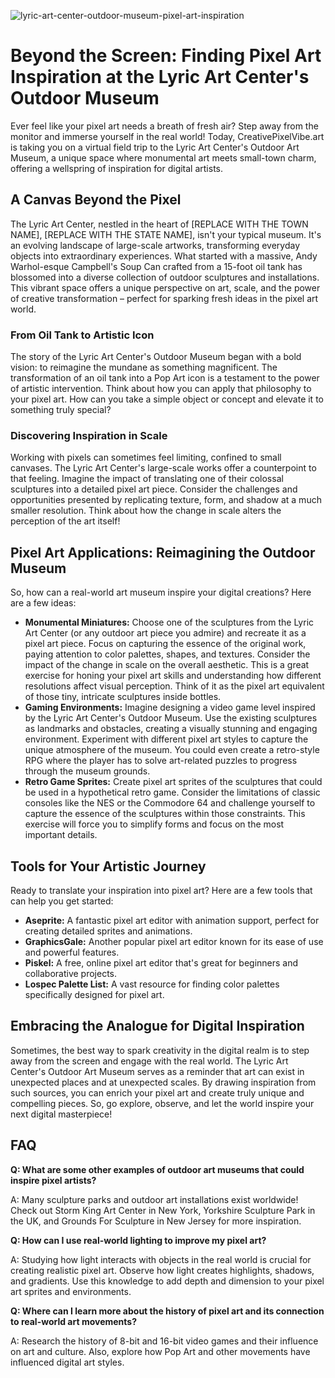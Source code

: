 ![lyric-art-center-outdoor-museum-pixel-art-inspiration](https://images.pexels.com/photos/33377315/pexels-photo-33377315.jpeg?auto=compress&cs=tinysrgb&fit=crop&h=627&w=1200)

# Beyond the Screen: Finding Pixel Art Inspiration at the Lyric Art Center's Outdoor Museum

Ever feel like your pixel art needs a breath of fresh air? Step away from the monitor and immerse yourself in the real world! Today, CreativePixelVibe.art is taking you on a virtual field trip to the Lyric Art Center's Outdoor Art Museum, a unique space where monumental art meets small-town charm, offering a wellspring of inspiration for digital artists.

## A Canvas Beyond the Pixel

The Lyric Art Center, nestled in the heart of [REPLACE WITH THE TOWN NAME], [REPLACE WITH THE STATE NAME], isn't your typical museum. It's an evolving landscape of large-scale artworks, transforming everyday objects into extraordinary experiences. What started with a massive, Andy Warhol-esque Campbell's Soup Can crafted from a 15-foot oil tank has blossomed into a diverse collection of outdoor sculptures and installations. This vibrant space offers a unique perspective on art, scale, and the power of creative transformation – perfect for sparking fresh ideas in the pixel art world.

### From Oil Tank to Artistic Icon

The story of the Lyric Art Center's Outdoor Museum began with a bold vision: to reimagine the mundane as something magnificent. The transformation of an oil tank into a Pop Art icon is a testament to the power of artistic intervention. Think about how you can apply that philosophy to your pixel art. How can you take a simple object or concept and elevate it to something truly special?

### Discovering Inspiration in Scale

Working with pixels can sometimes feel limiting, confined to small canvases. The Lyric Art Center's large-scale works offer a counterpoint to that feeling. Imagine the impact of translating one of their colossal sculptures into a detailed pixel art piece. Consider the challenges and opportunities presented by replicating texture, form, and shadow at a much smaller resolution. Think about how the change in scale alters the perception of the art itself!

## Pixel Art Applications: Reimagining the Outdoor Museum

So, how can a real-world art museum inspire your digital creations? Here are a few ideas:

*   **Monumental Miniatures:** Choose one of the sculptures from the Lyric Art Center (or any outdoor art piece you admire) and recreate it as a pixel art piece. Focus on capturing the essence of the original work, paying attention to color palettes, shapes, and textures. Consider the impact of the change in scale on the overall aesthetic. This is a great exercise for honing your pixel art skills and understanding how different resolutions affect visual perception. Think of it as the pixel art equivalent of those tiny, intricate sculptures inside bottles.
*   **Gaming Environments:** Imagine designing a video game level inspired by the Lyric Art Center's Outdoor Museum. Use the existing sculptures as landmarks and obstacles, creating a visually stunning and engaging environment. Experiment with different pixel art styles to capture the unique atmosphere of the museum. You could even create a retro-style RPG where the player has to solve art-related puzzles to progress through the museum grounds.
*   **Retro Game Sprites:** Create pixel art sprites of the sculptures that could be used in a hypothetical retro game. Consider the limitations of classic consoles like the NES or the Commodore 64 and challenge yourself to capture the essence of the sculptures within those constraints. This exercise will force you to simplify forms and focus on the most important details.

## Tools for Your Artistic Journey

Ready to translate your inspiration into pixel art? Here are a few tools that can help you get started:

*   **Aseprite:** A fantastic pixel art editor with animation support, perfect for creating detailed sprites and animations.
*   **GraphicsGale:** Another popular pixel art editor known for its ease of use and powerful features.
*   **Piskel:** A free, online pixel art editor that's great for beginners and collaborative projects.
*   **Lospec Palette List:** A vast resource for finding color palettes specifically designed for pixel art.

## Embracing the Analogue for Digital Inspiration

Sometimes, the best way to spark creativity in the digital realm is to step away from the screen and engage with the real world. The Lyric Art Center's Outdoor Art Museum serves as a reminder that art can exist in unexpected places and at unexpected scales. By drawing inspiration from such sources, you can enrich your pixel art and create truly unique and compelling pieces. So, go explore, observe, and let the world inspire your next digital masterpiece!

## FAQ

**Q: What are some other examples of outdoor art museums that could inspire pixel artists?**

A: Many sculpture parks and outdoor art installations exist worldwide! Check out Storm King Art Center in New York, Yorkshire Sculpture Park in the UK, and Grounds For Sculpture in New Jersey for more inspiration.

**Q: How can I use real-world lighting to improve my pixel art?**

A: Studying how light interacts with objects in the real world is crucial for creating realistic pixel art. Observe how light creates highlights, shadows, and gradients. Use this knowledge to add depth and dimension to your pixel art sprites and environments.

**Q: Where can I learn more about the history of pixel art and its connection to real-world art movements?**

A: Research the history of 8-bit and 16-bit video games and their influence on art and culture. Also, explore how Pop Art and other movements have influenced digital art styles.
